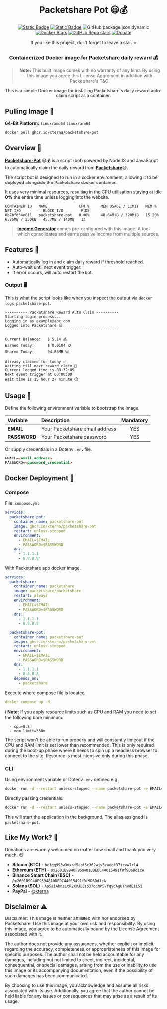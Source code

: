 <h1 align="center">
Packetshare Pot 😃💰
</h1>

<div align="center">

[![Static Badge](https://img.shields.io/badge/GitHub-blue?style=flat&logo=github)](https://github.com/XternA/packetshare-reward)
[![Static Badge](https://img.shields.io/badge/License-purple?style=flat&logo=github)](https://github.com/XternA/packetshare-reward?tab=License-1-ov-file)
![GitHub package.json dynamic](https://img.shields.io/github/package-json/version/XternA/packetshare-reward?style=flat&logo=opencontainersinitiative&label=Image%20Tag&color=red)
[![Docker Stars](https://img.shields.io/docker/stars/xterna/packetshare-pot?logo=docker&label=Docker%20Stars)](https://hub.docker.com/r/xterna/packetshare-pot)
[![GitHub Repo stars](https://img.shields.io/github/stars/XternA/packetshare-reward?style=flat&logo=github&label=Stars&color=orange)](https://github.com/XternA/packetshare-reward)
[![Donate](https://img.shields.io/badge/Donate-PayPal-blue.svg?style=flat&logo=paypal)](https://www.paypal.com/donate/?hosted_button_id=32DCQ65QM5FNE)

If you like this project, don't forget to leave a star. ⭐

### Containerized Docker image for [Packetshare](https://bit.ly/47NcTVR) daily reward 💰

>**Note:** This built image comes with no warranty of any kind. By using this image you agree this License Aggrement in addition with Packetshare's T&C.

This is a simple Docker image for installing Packetshare's daily reward auto-claim script as a container.

</div>

## Pulling Image 🐋
**64-Bit Platform:** `linux/amd64` `linux/arm64`
```sh
docker pull ghcr.io/xterna/packetshare-pot
```

## Overview 🐻
[**Packetshare-Pot**](https://bit.ly/47NcTVR) 😃💰 is a script (bot) powered by NodeJS and JavaScript to automatically claim the daily reward from [**Packetshare**](https://bit.ly/47NcTVR)😃.

The script bot is designed to run in a docker environment, allowing it to be deployed alongside the Packetshare docker container.

It uses very minimal resources, resulting in the CPU utilisation staying at idle **0%** the entire time unless logging into the website.
```
CONTAINER ID   NAME              CPU %     MEM USAGE / LIMIT   MEM %     NET I/O          BLOCK I/O        PIDS
0b7bfd54e811   packetshare-pot   0.00%     48.64MiB / 320MiB   15.20%    6.86MB / 250kB   45.7MB / 140MB   12
```

> [**Income Generator**](https://github.com/XternA/income-generator) comes pre-configured with this image. A tool which consolidates and earns passive income from multiple sources.

## Features 🚀
- Automatically log in and claim daily reward if threshold reached.
- Auto-wait until next event trigger.
- If error occurs, will auto restart the bot.

### Output 🖥️
This is what the script looks like when you inspect the output via `docker logs packetshare-pot`.
```
---------- Packetshare Reward Auto Claim ----------
Starting login process...
Logging in as example@abc.com
Logged into Packetshare 😃
---------------------------------------------------

Current Balance:   $ 5.14 💰
Earned Today:      $ 0.0104 🪙
Shared Today:      94.83MB 💻

Already claimed for today ✅
Waiting till next reward claim 🎁
Current logged time is 08:32:09
Next event trigger at 00:00:00
Wait time is 15 hour 27 minute ⏱️
```

## Usage 📃
Define the following environment variable to bootstrap the image.

| Variable | Description | Mandatory |
| :--- | :--- | :---: |
| **EMAIL**     | Your Packetshare email address    | YES |
| **PASSWORD**  | Your Packetshare password         | YES |

Or supply credentials in a Dotenv `.env` file.
```markdown
EMAIL=<email_address>
PASSWORD=<password_credential>
```

## Docker Deployment 🐋
### Compose
File: `compose.yml`
```yaml
services:
  packetshare-pot:
    container_name: packetshare-pot
    image: ghcr.io/xterna/packetshare-pot
    restart: unless-stopped
    environment:
      - EMAIL=$EMAIL
      - PASSWORD=$PASSWORD
    dns:
      - 1.1.1.1
      - 8.8.8.8
```

With Packetshare app docker image.
```yaml
services:
  packetshare:
    container_name: packetshare
    image: packetshare/packetshare
    restart: always
    environment:
      - EMAIL=$EMAIL
      - PASSWORD=$PASSWORD
    dns:
      - 1.1.1.1
      - 8.8.8.8

  packetshare-pot:
    container_name: packetshare-pot
    image: ghcr.io/xterna/packetshare-pot
    restart: unless-stopped
    environment:
      - EMAIL=$EMAIL
      - PASSWORD=$PASSWORD
    dns:
      - 1.1.1.1
      - 8.8.8.8
    depends_on:
      - packetshare
```

Execute where compose file is located.
```yaml
docker compose up -d
```

ℹ️ **Note:** If you apply resource limits such as CPU and RAM you need to set the following bare minimum:
```
  - cpu=0.8
  - mem_limit=350m
```
The script won't be able to run properly and will constantly timeout if the CPU and RAM limit is set lower than recommended. This is only required during the boot-up phase where it needs to spin up a headless browser to connect to the site. Resource is most intensive only during this phase.

### CLI
Using environment variable or Dotenv `.env` defined e.g.
```sh
docker run -d --restart unless-stopped --name packetshare-pot -e EMAIL=$EMAIL -e PASSWORD=$PASSWORD ghcr.io/xterna/packetshare-pot
```

Directly passing credentials.
```sh
docker run -d --restart unless-stopped --name packetshare-pot -e EMAIL=example@abc.com -e PASSWORD=pass123 ghcr.io/xterna/packetshare-pot
```
This will start the application in the background. The alias assigned is `packetshare-pot`.

## Like My Work? 🫶
Donations are warmly welcomed no matter how small and thank you very much. 😌
- **Bitcoin (BTC)** - `bc1qq993w3mxsf5aph5c362wjv3zaegk37tcvw7rl4`
- **Ethereum (ETH)** - `0x2601B9940F9594810DEDC44015491f0f9D6Dd1cA`
- **Binance Smart Chain (BSC)** - `0x2601B9940F9594810DEDC44015491f0f9D6Dd1cA`
- **Solana (SOL)** - `Ap5aiAbnsLtR2XVJB3sp37qdNP5VfqydAgUThvdEiL5i`
- **PayPal** - [@xterna](https://paypal.me/xterna)

## Disclaimer ⚠️
Disclaimer: This image is neither affiliated with nor endorsed by Packetshare. Use this image at your own risk and responsibility. By using this image, you agree to be automatically bound by the License Agreement associated with it.

The author does not provide any assurances, whether explicit or implicit, regarding the accuracy, completeness, or appropriateness of this image for specific purposes. The author shall not be held accountable for any damages, including but not limited to direct, indirect, incidental, consequential, or special damages, arising from the use or inability to use this image or its accompanying documentation, even if the possibility of such damages has been communicated.

By choosing to use this image, you acknowledge and assume all risks associated with its use. Additionally, you agree that the author cannot be held liable for any issues or consequences that may arise as a result of its usage.
